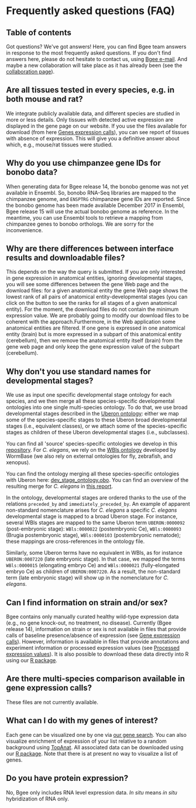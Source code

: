 # Frequently asked questions (FAQ)

## Table of contents

Got questions? We've got answers! Here, you can find Bgee team answers in response to the most frequently asked questions. If you don't find answers here, please do not hesitate to contact us, using [Bgee e-mail](mailto:Bgee@sib.swiss). And maybe a new collaboration will take place as it has already been (see the [collaboration page](/about/collaborations)).

## Are all tissues tested in every species, e.g. in both mouse and rat?

We integrate publicly available data, and different species are studied in more or less details. Only tissues with detected active expression are displayed in the gene page on our website. If you use the files available for download (from here [Genes expression calls](/download/gene-expression-calls)), you can see report of tissues with absence of expression. This will give you a definitive answer about which, e.g., mouse/rat tissues were studied.

## Why do you use chimpanzee gene IDs for bonobo data?

When generating data for Bgee release 14, the bonobo genome was not yet available in Ensembl. So, bonobo RNA-Seq libraries are mapped to the chimpanzee genome, and `ENSPTRG` chimpanzee gene IDs are reported. Since the bonobo genome has been made available December 2017 in Ensembl, Bgee release 15 will use the actual bonobo genome as reference. In the meantime, you can use Ensembl tools to retrieve a mapping from chimpanzee genes to bonobo orthologs. We are sorry for the inconvenience.

## Why are there differences between interface results and downloadable files?

This depends on the way the query is submitted. If you are only interested in gene expression in anatomical entities, ignoring developmental stages, you will see some differences between the gene Web page and the download files: for a given anatomical entity the gene Web page shows the lowest rank of all pairs of anatomical entity-developmental stages (you can click on the button to see the ranks for all stages of a given anatomical entity). For the moment, the download files do not contain the minimum expression value. We are probably going to modify our download files to be coherent with the approach.Furthermore, in the Web application some anatomical entities are filtered. If one gene is expressed in one anatomical entity (brain) but is more expressed in a subpart of this anatomical entity (cerebellum), then we remove the anatomical entity itself (brain) from the gene web page and only keep the gene expression value of the subpart (cerebellum).

## Why don't you use standard names for developmental stages?

We use as input one specific developmental stage ontology for each species, and we then merge all these species-specific developmental ontologies into one single multi-species ontology. To do that, we use broad developmental stages described in the [Uberon ontology](https://github.com/obophenotype/developmental-stage-ontologies/tree/master/src): either we map some of the species-specific stages to these Uberon broad developmental stages (i.e., equivalent classes), or we attach some of the species-specific stages as children of these Uberon developmental stages (i.e., subclasses).

You can find all 'source' species-specific ontologies we develop in this [repository](https://github.com/obophenotype/developmental-stage-ontologies/tree/master/src). For _C. elegans_, we rely on the [WBls ontology](http://www.obofoundry.org/ontology/wbls.html) developed by WormBase (we also rely on external ontologies for fly, zebrafish, and xenopus).

You can find the ontology merging all these species-specific ontologies with Uberon here: [dev\_stage\_ontology.obo](https://github.com/obophenotype/developmental-stage-ontologies/blob/master/external/bgee/dev_stage_ontology.obo). You can find an overview of the resulting merge for _C. elegans_ in [this report](https://github.com/obophenotype/developmental-stage-ontologies/blob/master/external/bgee/report.md#caenorhabditis-elegans).

In the ontology, developmental stages are ordered thanks to the use of the relations `preceded_by` and `immediately_preceded_by`.
An example of apparent non-standard nomenclature arises for _C. elegans_ a specific _C. elegans_ developmental stage is mapped to a broad Uberon stage. For instance, several WBls stages are mapped to the same Uberon term `UBERON:0000092` (post-embryonic stage): `WBls:0000022` (postembryonic Ce), `WBls:0000093` (Brugia postembryonic stage), `WBls:0000103` (postembryonic nematode); these mappings are cross-references in the ontology file.

Similarly, some Uberon terms have no equivalent in WBls, as for instance `UBERON:0007220` (late embryonic stage). In that case, we mapped the terms `WBls:0000015` (elongating embryo Ce) and `WBls:0000021` (fully-elongated embryo Ce) as children of `UBERON:0007220`. As a result, the non-standard term (late embryonic stage) will show up in the nomenclature for _C. elegans_.

## Can I find information on strain and/or sex?

Bgee contains only manually curated healthy wild-type expression data (e.g., no gene knock-out, no treatment, no disease). Currently (Bgee release 14), information on strain or sex is not available in files that provide calls of baseline presence/absence of expression (see [Gene expression calls](/download/gene-expression-calls)). However, information is available in files that provide annotations and experiment information or processed expression values (see [Processed expression values](/download/processed-expression-values)). It is also possible to download these data directly into R using our [R package](https://bioconductor.org/packages/BgeeDB/).

## Are there multi-species comparison available in gene expression calls?

These files are not currently available.

## What can I do with my genes of interest?

Each gene can be visualized one by one via [our gene search](/search/genes). You can also visualize enrichment of expression of your list relative to a random background using [TopAnat](/analysis/top-anat). All associated data can be downloaded using our [R package](https://bioconductor.org/packages/BgeeDB/). Note that there is at present no way to visualize a list of genes.

## Do you have protein expression?

No, Bgee only includes RNA level expression data. _In situ_ means _in situ_ hybridization of RNA only.
